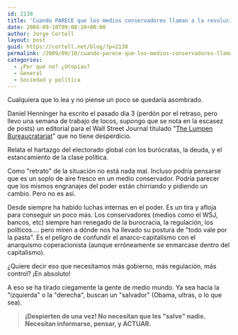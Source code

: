 ```yaml
---
id: 2138
title: 'Cuando PARECE que los medios conservadores llaman a la revolución...'
date: 2009-09-10T09:08:10+00:00
author: Jorge Cortell
layout: post
guid: https://cortell.net/blog/?p=2138
permalink: /2009/09/10/cuando-parece-que-los-medios-conservadores-llaman-a-la-revolucion/
categories:
  - ¿Por qué no? ¿Utopías?
  - General
  - Sociedad y polí­tica
---
```

Cualquiera que lo lea y no piense un poco se quedaría asombrado.

Daniel Henninger ha escrito el pasado día 3 (perdón por el retraso, pero llevo una semana de trabajo de locos, supongo que se nota en la escasez de posts) un editorial para el Wall Street Journal titulado "<a title="https://online.wsj.com/article/SB40001424052970204731804574388562244518116.html" href="https://online.wsj.com/article/SB40001424052970204731804574388562244518116.html" target="_blank">The Lumpen Bureaucratariat</a>" que no tiene desperdicio.

Relata el hartazgo del electorado global con los burócratas, la deuda, y el estancamiento de la clase política.

Como "retrato" de la situación no está nada mal. Incluso podría pensarse que es un soplo de aire fresco en un medio conservador. Podría parecer que los mismos engranajes del poder están chirriando y pidiendo un cambio. Pero no es así.

Desde siempre ha habido luchas internas en el poder. Es un tira y afloja para conseguir un poco más. Los conservadores (medios como el WSJ, bancos, etc) siempre han renegado de la burocracia, la regulación, los políticos.... pero miren a dónde nos ha llevado su postura de "todo vale por la pasta". Es el peligro de confundir el anarco-capitalismo con el anarquismo coperacionista (aunque erróneamente se enmarcase dentro del capitalismo).

¿Quiere decir eso que necesitamos más gobierno, más regulación, más control? ¡En absoluto!

A eso se ha tirado ciegamente la gente de medio mundo. Ya sea hacia la "izquierda" o la "derecha", buscan un "salvador" (Obama, ultras, o lo que sea).

> **¡Despierten de una vez! No necesitan que les "salve" nadie. Necesitan informarse, pensar, y ACTUAR.**